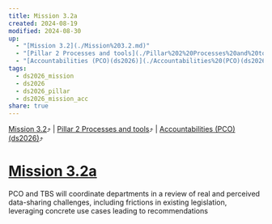 ```yaml
---
title: Mission 3.2a
created: 2024-08-19
modified: 2024-08-30
up:
  - "[Mission 3.2](./Mission%203.2.md)"
  - "[Pillar 2 Processes and tools](./Pillar%202%20Processes%20and%20tools.md)"
  - "[Accountabilities (PCO)(ds2026)](./Accountabilities%20(PCO)(ds2026).md)"
tags:
  - ds2026_mission
  - ds2026
  - ds2026_pillar
  - ds2026_mission_acc
share: true
---
```

[Mission 3.2](./Mission%203.2.md)⤴️ | [Pillar 2 Processes and tools](./Pillar%202%20Processes%20and%20tools.md)⤴️ | [Accountabilities (PCO)(ds2026)](./Accountabilities%20(PCO)(ds2026).md)⤴️
# [Mission 3.2a](Mission%203.2a.md)
PCO and TBS will coordinate departments in a review of real and perceived data-sharing challenges, including frictions in existing legislation, leveraging concrete use cases leading to recommendations
